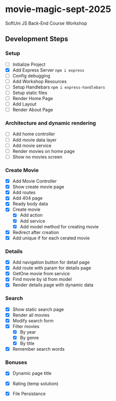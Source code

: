 # movie-magic-sept-2025
SoftUni JS Back-End Course Workshop

## Development Steps

### Setup
 - [ ] Initialize Project
 - [x] Add Express Server `npm i express`
 - [ ] Config debugging
 - [ ] Add Workshop Resources
 - [ ] Setup Handlebars `npm i express-handlebars`
 - [ ] Setup static files
 - [ ] Render Home Page
 - [ ] Add Layout
 - [ ] Render About Page
### Architecture and dynamic rendering
 - [ ] Add home controller
 - [ ] Add movie data layer
 - [ ] Add movie service
 - [ ] Render movies on home page
 - [ ] Show no movies screen
### Create Movie
 - [x] Add Movie Controller
 - [x] Show create movie page
 - [x] Add routes
 - [x] Add 404 page
 - [x] Ready body data
 - [x] Create movie
   - [x] Add action
   - [x] Add service
   - [x] Add model method for creating movie
 - [x] Redirect after creation
 - [x] Add unique if for each cerated movie
### Details
 - [x] Add navigation button for detail page
 - [x] Add route with param for details page 
 - [x] GetOne movie from service
 - [x] Find movie by id from model
 - [x] Render details page with dynamic data
### Search
 - [x] Show static search page
 - [x] Render all movies
 - [x] Modify search form
 - [x] Filter movies
   - [x] By year
   - [x] By genre
   - [x] By title 
 - [x] Remember search words
### Bonuses
 - [x] Dynamic page title
 - [x] Rating (temp solution)
 - [x] File Persistance








